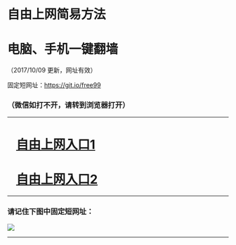 ﻿# 自由上网简易方法

# 电脑、手机一键翻墙

（2017/10/09 更新，网址有效）

固定短网址：https://git.io/free99

### （微信如打不开，请转到浏览器打开）


***





# &nbsp;&nbsp; <a href="http://ft865918718.fwq-tz-1001.info/fwqtz01.html?t=100900129306 " target="_blank">自由上网入口1</a>
# &nbsp;&nbsp; <a href="http://ft248196067.fwq-tz-1002.info/fwqtz02.html?t=100900129962 " target="_blank">自由上网入口2</a>
***

### 请记住下图中固定短网址：

<img src="https://s3-us-west-2.amazonaws.com/fwq-1001/yjfq-20170905okok.png" /> 


***

